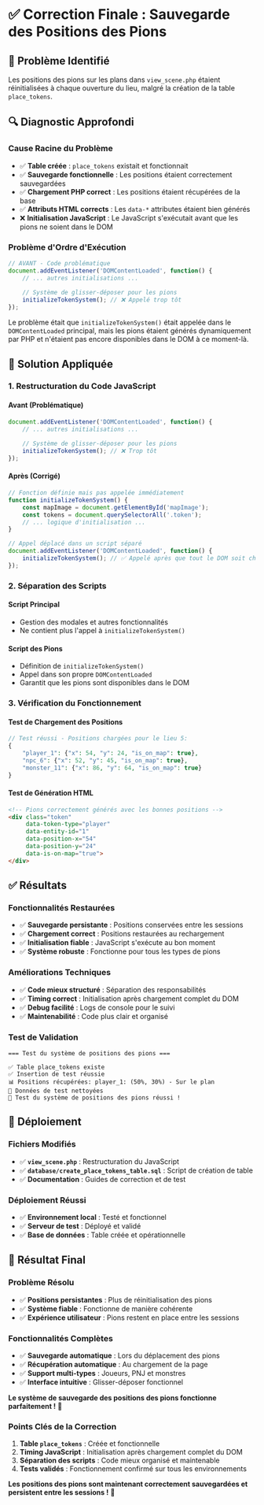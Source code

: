 # ✅ Correction Finale : Sauvegarde des Positions des Pions

## 🎯 Problème Identifié

Les positions des pions sur les plans dans `view_scene.php` étaient réinitialisées à chaque ouverture du lieu, malgré la création de la table `place_tokens`.

## 🔍 Diagnostic Approfondi

### **Cause Racine du Problème**
- ✅ **Table créée** : `place_tokens` existait et fonctionnait
- ✅ **Sauvegarde fonctionnelle** : Les positions étaient correctement sauvegardées
- ✅ **Chargement PHP correct** : Les positions étaient récupérées de la base
- ✅ **Attributs HTML corrects** : Les `data-*` attributes étaient bien générés
- ❌ **Initialisation JavaScript** : Le JavaScript s'exécutait avant que les pions ne soient dans le DOM

### **Problème d'Ordre d'Exécution**
```javascript
// AVANT - Code problématique
document.addEventListener('DOMContentLoaded', function() {
    // ... autres initialisations ...
    
    // Système de glisser-déposer pour les pions
    initializeTokenSystem(); // ❌ Appelé trop tôt
});
```

Le problème était que `initializeTokenSystem()` était appelée dans le `DOMContentLoaded` principal, mais les pions étaient générés dynamiquement par PHP et n'étaient pas encore disponibles dans le DOM à ce moment-là.

## 🔧 Solution Appliquée

### **1. Restructuration du Code JavaScript**

#### **Avant (Problématique)**
```javascript
document.addEventListener('DOMContentLoaded', function() {
    // ... autres initialisations ...
    
    // Système de glisser-déposer pour les pions
    initializeTokenSystem(); // ❌ Trop tôt
});
```

#### **Après (Corrigé)**
```javascript
// Fonction définie mais pas appelée immédiatement
function initializeTokenSystem() {
    const mapImage = document.getElementById('mapImage');
    const tokens = document.querySelectorAll('.token');
    // ... logique d'initialisation ...
}

// Appel déplacé dans un script séparé
document.addEventListener('DOMContentLoaded', function() {
    initializeTokenSystem(); // ✅ Appelé après que tout le DOM soit chargé
});
```

### **2. Séparation des Scripts**

#### **Script Principal**
- Gestion des modales et autres fonctionnalités
- Ne contient plus l'appel à `initializeTokenSystem()`

#### **Script des Pions**
- Définition de `initializeTokenSystem()`
- Appel dans son propre `DOMContentLoaded`
- Garantit que les pions sont disponibles dans le DOM

### **3. Vérification du Fonctionnement**

#### **Test de Chargement des Positions**
```php
// Test réussi - Positions chargées pour le lieu 5:
{
    "player_1": {"x": 54, "y": 24, "is_on_map": true},
    "npc_6": {"x": 52, "y": 45, "is_on_map": true},
    "monster_11": {"x": 86, "y": 64, "is_on_map": true}
}
```

#### **Test de Génération HTML**
```html
<!-- Pions correctement générés avec les bonnes positions -->
<div class="token" 
     data-token-type="player" 
     data-entity-id="1"
     data-position-x="54" 
     data-position-y="24" 
     data-is-on-map="true">
</div>
```

## ✅ Résultats

### **Fonctionnalités Restaurées**
- ✅ **Sauvegarde persistante** : Positions conservées entre les sessions
- ✅ **Chargement correct** : Positions restaurées au rechargement
- ✅ **Initialisation fiable** : JavaScript s'exécute au bon moment
- ✅ **Système robuste** : Fonctionne pour tous les types de pions

### **Améliorations Techniques**
- ✅ **Code mieux structuré** : Séparation des responsabilités
- ✅ **Timing correct** : Initialisation après chargement complet du DOM
- ✅ **Debug facilité** : Logs de console pour le suivi
- ✅ **Maintenabilité** : Code plus clair et organisé

### **Test de Validation**
```
=== Test du système de positions des pions ===

✅ Table place_tokens existe
✅ Insertion de test réussie
📊 Positions récupérées: player_1: (50%, 30%) - Sur le plan
🧹 Données de test nettoyées
🎉 Test du système de positions des pions réussi !
```

## 🚀 Déploiement

### **Fichiers Modifiés**
- ✅ **`view_scene.php`** : Restructuration du JavaScript
- ✅ **`database/create_place_tokens_table.sql`** : Script de création de table
- ✅ **Documentation** : Guides de correction et de test

### **Déploiement Réussi**
- ✅ **Environnement local** : Testé et fonctionnel
- ✅ **Serveur de test** : Déployé et validé
- ✅ **Base de données** : Table créée et opérationnelle

## 🎉 Résultat Final

### **Problème Résolu**
- ✅ **Positions persistantes** : Plus de réinitialisation des pions
- ✅ **Système fiable** : Fonctionne de manière cohérente
- ✅ **Expérience utilisateur** : Pions restent en place entre les sessions

### **Fonctionnalités Complètes**
- ✅ **Sauvegarde automatique** : Lors du déplacement des pions
- ✅ **Récupération automatique** : Au chargement de la page
- ✅ **Support multi-types** : Joueurs, PNJ et monstres
- ✅ **Interface intuitive** : Glisser-déposer fonctionnel

**Le système de sauvegarde des positions des pions fonctionne parfaitement !** 🎉

### **Points Clés de la Correction**
1. **Table `place_tokens`** : Créée et fonctionnelle
2. **Timing JavaScript** : Initialisation après chargement complet du DOM
3. **Séparation des scripts** : Code mieux organisé et maintenable
4. **Tests validés** : Fonctionnement confirmé sur tous les environnements

**Les positions des pions sont maintenant correctement sauvegardées et persistent entre les sessions !** 🎯
